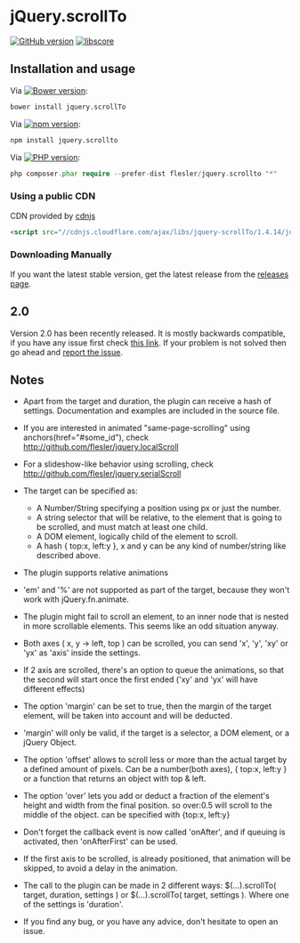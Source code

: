 # jQuery.scrollTo

[![GitHub version](https://badge.fury.io/gh/flesler%2Fjquery.scrollTo.svg)](http://badge.fury.io/gh/flesler%2Fjquery.scrollTo)
[![libscore](http://img.shields.io/badge/libscore-31656-brightgreen.svg?style=flat-square)](http://libscore.com/#jQuery.fn.scrollTo)

## Installation and usage

Via [![Bower version](https://badge.fury.io/bo/jquery.scrollTo.svg)](http://badge.fury.io/bo/jquery.scrollTo):
```bash
bower install jquery.scrollTo
```
Via [![npm version](https://badge.fury.io/js/jquery.scrollto.svg)](http://badge.fury.io/js/jquery.scrollto):
```bash
npm install jquery.scrollto
```
Via [![PHP version](https://badge.fury.io/ph/flesler%2Fjquery.scrollTo.svg)](http://badge.fury.io/ph/flesler%2Fjquery.scrollTo):
```php
php composer.phar require --prefer-dist flesler/jquery.scrollto "*"
```

### Using a public CDN

CDN provided by [cdnjs](https://cdnjs.com/libraries/jquery-scrollTo)
```html
<script src="//cdnjs.cloudflare.com/ajax/libs/jquery-scrollTo/1.4.14/jquery.scrollTo.min.js"></script>
```

### Downloading Manually

If you want the latest stable version, get the latest release from the [releases page](https://github.com/flesler/jquery.scrollTo/releases).

## 2.0

Version 2.0 has been recently released. It is mostly backwards compatible, if you have any issue first check [this link](https://github.com/flesler/jquery.scrollTo/wiki/Migrating-to-2.0).
If your problem is not solved then go ahead and [report the issue](https://github.com/flesler/jquery.scrollTo/issues/new).

## Notes

* Apart from the target and duration, the plugin can receive a hash of settings. Documentation and examples are included in the source file.

* If you are interested in animated "same-page-scrolling" using anchors(href="#some_id"), check http://github.com/flesler/jquery.localScroll

* For a slideshow-like behavior using scrolling, check http://github.com/flesler/jquery.serialScroll

* The target can be specified as:
  * A Number/String specifying a position using px or just the number.
  * A string selector that will be relative, to the element that is going to be scrolled, and must match at least one child.
  * A DOM element, logically child of the element to scroll.
  * A hash { top:x, left:y }, x and y can be any kind of number/string like described above.

* The plugin supports relative animations

* 'em' and '%' are not supported as part of the target, because they won't work with jQuery.fn.animate.
  
* The plugin might fail to scroll an element, to an inner node that is nested in more scrollable elements. This seems like an odd situation anyway.

* Both axes ( x, y -> left, top ) can be scrolled, you can send 'x', 'y', 'xy' or 'yx' as 'axis' inside the settings.

* If 2 axis are scrolled, there's an option to queue the animations, so that the second will start once the first ended ('xy' and 'yx' will have different effects)

* The option 'margin' can be set to true, then the margin of the target element, will be taken into account and will be deducted.

* 'margin' will only be valid, if the target is a selector, a DOM element, or a jQuery Object.

* The option 'offset' allows to scroll less or more than the actual target by a defined amount of pixels. Can be a number(both axes), { top:x, left:y } or a function that returns an object with top & left.

* The option 'over' lets you add or deduct a fraction of the element's height and width from the final position. so over:0.5 will scroll to the middle of the object. can be specified with {top:x, left:y}

* Don't forget the callback event is now called 'onAfter', and if queuing is activated, then 'onAfterFirst' can be used.

* If the first axis to be scrolled, is already positioned, that animation will be skipped, to avoid a delay in the animation.

* The call to the plugin can be made in 2 different ways: $(...).scrollTo( target, duration, settings ) or $(...).scrollTo( target, settings ). Where one of the settings is 'duration'.

* If you find any bug, or you have any advice, don't hesitate to open an issue. 
